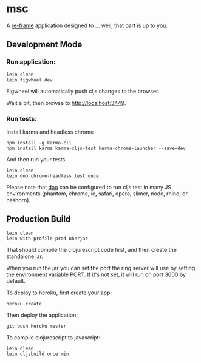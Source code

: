 # msc

A [re-frame](https://github.com/Day8/re-frame) application designed to ... well, that part is up to you.

## Development Mode

### Run application:

```
lein clean
lein figwheel dev
```

Figwheel will automatically push cljs changes to the browser.

Wait a bit, then browse to [http://localhost:3449](http://localhost:3449).

### Run tests:

Install karma and headless chrome

```
npm install -g karma-cli
npm install karma karma-cljs-test karma-chrome-launcher --save-dev
```

And then run your tests

```
lein clean
lein doo chrome-headless test once
```

Please note that [doo](https://github.com/bensu/doo) can be configured to run cljs.test in many JS environments (phantom, chrome, ie, safari, opera, slimer, node, rhino, or nashorn).

## Production Build

```
lein clean
lein with-profile prod uberjar
```

That should compile the clojurescript code first, and then create the standalone jar.

When you run the jar you can set the port the ring server will use by setting the environment variable PORT.
If it's not set, it will run on port 3000 by default.

To deploy to heroku, first create your app:

```
heroku create
```

Then deploy the application:

```
git push heroku master
```

To compile clojurescript to javascript:

```
lein clean
lein cljsbuild once min
```
